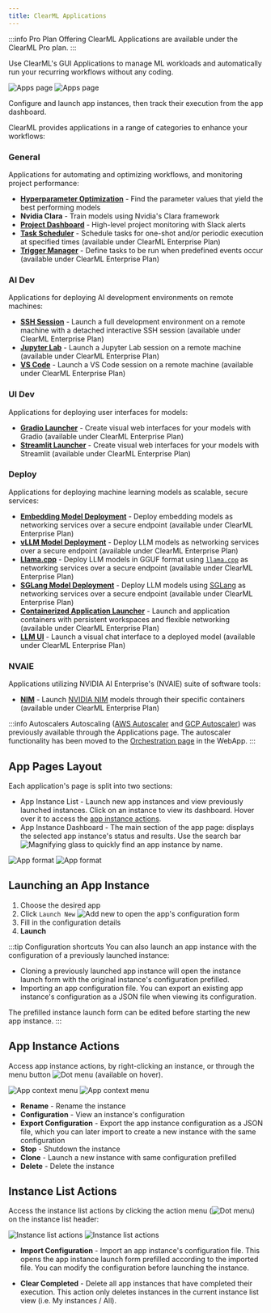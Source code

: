 ```yaml
---
title: ClearML Applications
---
```


:::info Pro Plan Offering
ClearML Applications are available under the ClearML Pro plan.
:::

Use ClearML's GUI Applications to manage ML workloads and automatically run your recurring workflows without any coding. 

![Apps page](../../img/apps_overview_page.png#light-mode-only)
![Apps page](../../img/apps_overview_page_dark.png#dark-mode-only)

Configure and launch app instances, then track their execution from the app dashboard.

ClearML provides applications in a range of categories to enhance your workflows: 

### General
Applications for automating and optimizing workflows, and monitoring project performance:
* [**Hyperparameter Optimization**](apps_hpo.md) - Find the parameter values that yield the best performing models
* **Nvidia Clara** - Train models using Nvidia's Clara framework
* [**Project Dashboard**](apps_dashboard.md) - High-level project monitoring with Slack alerts
* [**Task Scheduler**](apps_task_scheduler.md) - Schedule tasks for one-shot and/or periodic execution at specified times (available under ClearML Enterprise Plan)
* [**Trigger Manager**](apps_trigger_manager.md) - Define tasks to be run when predefined events occur (available under ClearML Enterprise Plan)
 
### AI Dev
Applications for deploying AI development environments on remote machines:
* [**SSH Session**](apps_ssh_session.md) - Launch a full development environment on a remote machine with a 
detached interactive SSH session (available under ClearML Enterprise Plan)
* [**Jupyter Lab**](apps_jupyter_lab.md) - Launch a Jupyter Lab session on a remote machine (available under ClearML Enterprise Plan)
* [**VS Code**](apps_vscode.md) - Launch a VS Code session on a remote machine (available under ClearML Enterprise Plan)

### UI Dev
Applications for deploying user interfaces for models:
* [**Gradio Launcher**](apps_gradio.md) - Create visual web interfaces for your models with Gradio (available under ClearML Enterprise Plan)
* [**Streamlit Launcher**](apps_streamlit.md) - Create visual web interfaces for your models with Streamlit (available under ClearML Enterprise Plan)

### Deploy
Applications for deploying machine learning models as scalable, secure services:
* [**Embedding Model Deployment**](apps_embed_model_deployment.md) - Deploy embedding models as networking services over a secure endpoint (available under ClearML Enterprise Plan)
* [**vLLM Model Deployment**](apps_model_deployment.md) - Deploy LLM models as networking services over a secure endpoint (available under ClearML Enterprise Plan)
* [**Llama.cpp**](apps_llama_deployment.md) - Deploy LLM models in GGUF format using [`llama.cpp`](https://github.com/ggerganov/llama.cpp) as networking services over a secure endpoint (available under ClearML Enterprise Plan)
* [**SGLang Model Deployment**](apps_sglang.md) - Deploy LLM models using [SGLang](https://docs.sglang.ai/) as networking services over a secure endpoint (available under ClearML Enterprise Plan)
* [**Containerized Application Launcher**](apps_container_launcher.md) - Launch and application containers with persistent workspaces and flexible networking (available under ClearML Enterprise Plan)
* [**LLM UI**](apps_llm_ui.md) - Launch a visual chat interface to a deployed model (available under ClearML Enterprise Plan)

### NVAIE

Applications utilizing NVIDIA AI Enterprise's (NVAIE) suite of software tools:
* [**NIM**](apps_nvidia_nim.md) - Launch [NVIDIA NIM](https://developer.nvidia.com/nim) models through their specific containers (available under ClearML Enterprise Plan)


:::info Autoscalers
Autoscaling ([AWS Autoscaler](apps_aws_autoscaler.md) and [GCP Autoscaler](apps_gcp_autoscaler.md))
was previously available through the Applications page. The autoscaler functionality has been moved to the [Orchestration page](https://app.clear.ml/workers-and-queues/autoscalers) 
in the WebApp. 
:::

## App Pages Layout
Each application's page is split into two sections:
* App Instance List - Launch new app instances and view previously launched instances. Click on an instance to view its 
  dashboard. Hover over it to access the [app instance actions](#app-instance-actions).
* App Instance Dashboard - The main section of the app page: displays the selected app instance's status and results.
  Use the search bar <img src="/docs/latest/icons/ico-search.svg" alt="Magnifying glass" className="icon size-md space-sm" /> 
  to quickly find an app instance by name.

![App format](../../img/apps_format_overview.png#light-mode-only)
![App format](../../img/apps_format_overview_dark.png#dark-mode-only)

## Launching an App Instance

1. Choose the desired app
1. Click `Launch New` <img src="/docs/latest/icons/ico-add.svg" alt="Add new" className="icon size-md space-sm" /> to open the app's configuration form
1. Fill in the configuration details
1. **Launch**

:::tip Configuration shortcuts
You can also launch an app instance with the configuration of a previously launched instance:
* Cloning a previously launched app instance will open the instance launch form with the original instance's configuration 
  prefilled.
* Importing an app configuration file. You can export an existing app instance's configuration as a JSON file when 
  viewing its configuration.

The prefilled instance launch form can be edited before starting the new app instance. 
:::
  
## App Instance Actions
Access app instance actions, by right-clicking an instance, or through the menu button <img src="/docs/latest/icons/ico-dots-v-menu.svg" alt="Dot menu" className="icon size-md space-sm" /> (available on hover).

<div class="max-w-75">

![App context menu](../../img/app_context_menu.png#light-mode-only)
![App context menu](../../img/app_context_menu_dark.png#dark-mode-only)

</div>

* **Rename** - Rename the instance 
* **Configuration** - View an instance's configuration 
* **Export Configuration** - Export the app instance configuration as a JSON file, which you can later import to create 
  a new instance with the same configuration   
* **Stop** - Shutdown the instance
* **Clone** - Launch a new instance with same configuration prefilled
* **Delete** - Delete the instance

## Instance List Actions 

Access the instance list actions by clicking the action menu (<img src="/docs/latest/icons/ico-dots-v-menu.svg" alt="Dot menu" className="icon size-md space-sm" />) 
on the instance list header:

<div class="max-w-75">

![Instance list actions](../../img/apps_instance_list_actions.png#light-mode-only)
![Instance list actions](../../img/apps_instance_list_actions_dark.png#dark-mode-only)

</div>

* **Import Configuration** - Import an app instance's configuration file. This opens the app instance launch form
  prefilled according to the imported file. You can modify the configuration before launching the instance.  

* **Clear Completed** - Delete all app instances that have completed their execution. This action only 
deletes instances in the current instance list view (i.e. My instances / All).

